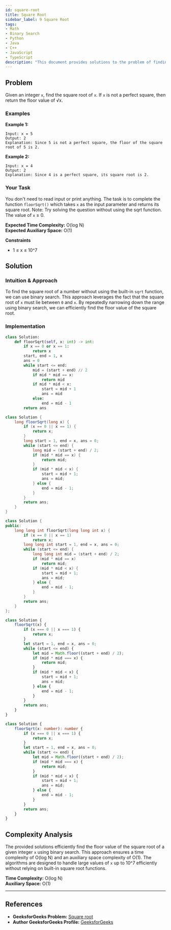 ```yaml
---
id: square-root
title: Square Root
sidebar_label: 9 Square Root
tags:
- Math
- Binary Search
- Python
- Java
- C++
- JavaScript
- TypeScript
description: "This document provides solutions to the problem of finding the square root of a given integer using various programming languages."
---
```


## Problem

Given an integer `x`, find the square root of `x`. If `x` is not a perfect square, then return the floor value of √x.

### Examples

**Example 1:**

```
Input: x = 5
Output: 2
Explanation: Since 5 is not a perfect square, the floor of the square root of 5 is 2.
```

**Example 2:**

```
Input: x = 4
Output: 2
Explanation: Since 4 is a perfect square, its square root is 2.
```

### Your Task

You don't need to read input or print anything. The task is to complete the function `floorSqrt()` which takes `x` as the input parameter and returns its square root. Note: Try solving the question without using the sqrt function. The value of `x` ≥ 0.

**Expected Time Complexity:** O(log N)  
**Expected Auxiliary Space:** O(1)

**Constraints**
- 1 ≤ x ≤ 10^7

## Solution

### Intuition & Approach

To find the square root of a number without using the built-in `sqrt` function, we can use binary search. This approach leverages the fact that the square root of `x` must lie between `0` and `x`. By repeatedly narrowing down the range using binary search, we can efficiently find the floor value of the square root.

### Implementation

<Tabs>
  <TabItem value="python" label="Python">

```python
class Solution:
    def floorSqrt(self, x: int) -> int:
        if x == 0 or x == 1:
            return x
        start, end = 1, x
        ans = 0
        while start <= end:
            mid = (start + end) // 2
            if mid * mid == x:
                return mid
            if mid * mid < x:
                start = mid + 1
                ans = mid
            else:
                end = mid - 1
        return ans
```

  </TabItem>
  <TabItem value="java" label="Java">

```java
class Solution {
    long floorSqrt(long x) {
        if (x == 0 || x == 1) {
            return x;
        }
        long start = 1, end = x, ans = 0;
        while (start <= end) {
            long mid = (start + end) / 2;
            if (mid * mid == x) {
                return mid;
            }
            if (mid * mid < x) {
                start = mid + 1;
                ans = mid;
            } else {
                end = mid - 1;
            }
        }
        return ans;
    }
}
```

  </TabItem>
  <TabItem value="cpp" label="C++">

```cpp
class Solution {
public:
    long long int floorSqrt(long long int x) {
        if (x == 0 || x == 1)
            return x;
        long long int start = 1, end = x, ans = 0;
        while (start <= end) {
            long long int mid = (start + end) / 2;
            if (mid * mid == x)
                return mid;
            if (mid * mid < x) {
                start = mid + 1;
                ans = mid;
            } else {
                end = mid - 1;
            }
        }
        return ans;
    }
};
```

  </TabItem>
  <TabItem value="javascript" label="JavaScript">

```javascript
class Solution {
    floorSqrt(x) {
        if (x === 0 || x === 1) {
            return x;
        }
        let start = 1, end = x, ans = 0;
        while (start <= end) {
            let mid = Math.floor((start + end) / 2);
            if (mid * mid === x) {
                return mid;
            }
            if (mid * mid < x) {
                start = mid + 1;
                ans = mid;
            } else {
                end = mid - 1;
            }
        }
        return ans;
    }
}
```

  </TabItem>
  <TabItem value="typescript" label="TypeScript">

```typescript
class Solution {
    floorSqrt(x: number): number {
        if (x === 0 || x === 1) {
            return x;
        }
        let start = 1, end = x, ans = 0;
        while (start <= end) {
            let mid = Math.floor((start + end) / 2);
            if (mid * mid === x) {
                return mid;
            }
            if (mid * mid < x) {
                start = mid + 1;
                ans = mid;
            } else {
                end = mid - 1;
            }
        }
        return ans;
    }
}
```

  </TabItem>
</Tabs>

## Complexity Analysis

The provided solutions efficiently find the floor value of the square root of a given integer `x` using binary search. This approach ensures a time complexity of O(log N) and an auxiliary space complexity of O(1). The algorithms are designed to handle large values of `x` up to 10^7 efficiently without relying on built-in square root functions.

**Time Complexity:** O(log N)  
**Auxiliary Space:** O(1)

---

## References

- **GeeksforGeeks Problem:** [Square root](https://www.geeksforgeeks.org/problems/square-root/0)
- **Author GeeksforGeeks Profile:** [GeeksforGeeks](https://www.geeksforgeeks.org/user/GeeksforGeeks/)